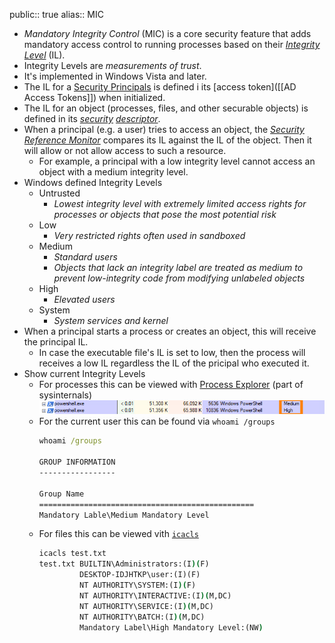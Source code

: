 public:: true
alias:: MIC

- *Mandatory Integrity Control* (MIC) is a core security feature that adds mandatory access control to running processes based on their *[Integrity Level](https://book.hacktricks.xyz/windows-hardening/windows-local-privilege-escalation/integrity-levels)* (IL).
- Integrity Levels are *measurements of trust*.
- It's implemented in Windows Vista and later.
- The IL for a [Security Principals](((65ae443c-68a0-4b2e-b534-b7cf8934ec14))) is defined i its [access token]([[AD Access Tokens]]) when initialized.
- The IL for an object (processes, files, and other securable objects) is defined in its *[security](https://learn.microsoft.com/en-us/windows/win32/secauthz/security-descriptors) [descriptor](https://en.wikipedia.org/wiki/Security_descriptor)*.
- When a principal (e.g. a user) tries to access an object, the *[Security Reference Monitor](https://learn.microsoft.com/en-us/windows-hardware/drivers/kernel/windows-kernel-mode-security-reference-monitor)* compares its IL against the IL of the object. Then it will allow or not allow access to such a resource.
	- For example, a principal with a low integrity level cannot access an object with a medium integrity level.
- Windows defined Integrity Levels
	- Untrusted
		- *Lowest integrity level with extremely limited access rights for processes or objects that pose the most potential risk*
	- Low
		- *Very restricted rights often used in sandboxed*
	- Medium
		- *Standard users*
		- *Objects that lack an integrity label are treated as medium to prevent low-integrity code from modifying unlabeled objects*
	- High
		- *Elevated users*
	- System
		- *System services and kernel*
- When a principal starts a process or creates an object, this will receive the principal IL.
	- In case the executable file's IL is set to low, then the process will receives a low IL regardless the IL of the pricipal who executed it.
- Show current Integrity Levels
	- For processes this can be viewed with [Process Explorer](https://learn.microsoft.com/en-us/sysinternals/downloads/process-explorer) (part of sysinternals)
	  ![image.png](../assets/image_1705939536629_0.png)
	- For the current user this can be found via `whoami /groups`
	  ```cmd
	  whoami /groups
	  
	  GROUP INFORMATION
	  -----------------
	  
	  Group Name
	  ================================================
	  Mandatory Lable\Medium Mandatory Level
	  ```
	- For files this can be viewed vith [`icacls`](https://learn.microsoft.com/en-us/windows-server/administration/windows-commands/icacls)
	  ```cmd
	  icacls test.txt
	  test.txt BUILTIN\Administrators:(I)(F)
	           DESKTOP-IDJHTKP\user:(I)(F)
	           NT AUTHORITY\SYSTEM:(I)(F)
	           NT AUTHORITY\INTERACTIVE:(I)(M,DC)
	           NT AUTHORITY\SERVICE:(I)(M,DC)
	           NT AUTHORITY\BATCH:(I)(M,DC)
	           Mandatory Label\High Mandatory Level:(NW)
	  ```